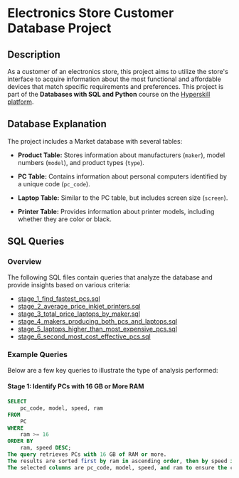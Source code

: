 # Electronics Store Customer Database Project

## Description
As a customer of an electronics store, this project aims to utilize the store's interface to acquire information about the most functional and affordable devices that match specific requirements and preferences.
This project is part of the **Databases with SQL and Python** course on the [Hyperskill platform](https://hyperskill.org).

## Database Explanation
The project includes a Market database with several tables:

- **Product Table:** Stores information about manufacturers (`maker`), model numbers (`model`), and product types (`type`).
  
- **PC Table:** Contains information about personal computers identified by a unique code (`pc_code`).

- **Laptop Table:** Similar to the PC table, but includes screen size (`screen`).

- **Printer Table:** Provides information about printer models, including whether they are color or black.

## SQL Queries

### Overview
The following SQL files contain queries that analyze the database and provide insights based on various criteria:

- [stage_1_find_fastest_pcs.sql](./stage_1_find_fastest_pcs.sql)
- [stage_2_average_price_inkjet_printers.sql](./stage_2_average_price_inkjet_printers.sql)
- [stage_3_total_price_laptops_by_maker.sql](./stage_3_total_price_laptops_by_maker.sql)
- [stage_4_makers_producing_both_pcs_and_laptops.sql](./stage_4_makers_producing_both_pcs_and_laptops.sql)
- [stage_5_laptops_higher_than_most_expensive_pcs.sql](./stage_5_laptops_higher_than_most_expensive_pcs.sql)
- [stage_6_second_most_cost_effective_pcs.sql](./stage_6_second_most_cost_effective_pcs.sql)

### Example Queries
Below are a few key queries to illustrate the type of analysis performed:

#### Stage 1: Identify PCs with 16 GB or More RAM
```sql
SELECT 
    pc_code, model, speed, ram
FROM 
    PC
WHERE 
    ram >= 16
ORDER BY 
    ram, speed DESC;
The query retrieves PCs with 16 GB of RAM or more.
The results are sorted first by ram in ascending order, then by speed in descending order.
The selected columns are pc_code, model, speed, and ram to ensure the correct column order.
